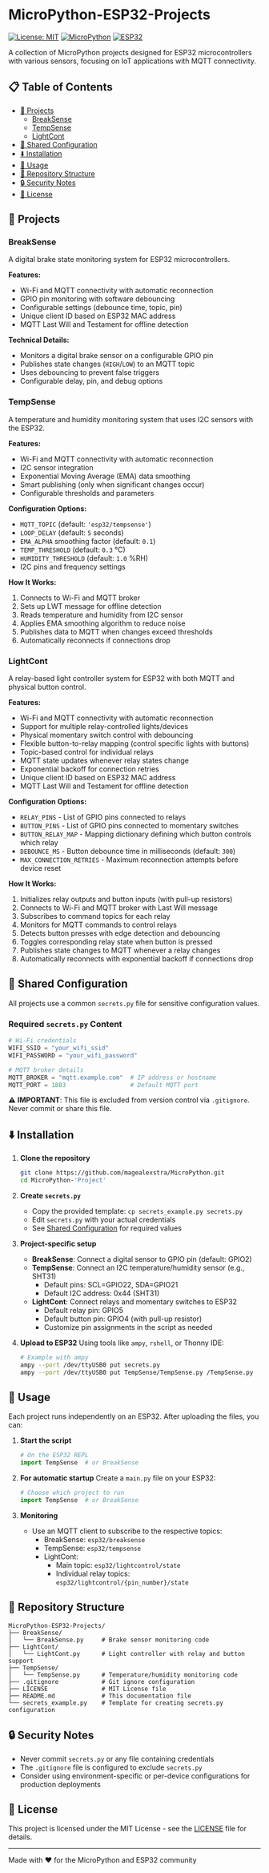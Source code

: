 # MicroPython-ESP32-Projects

[![License: MIT](https://img.shields.io/badge/License-MIT-yellow.svg)](https://opensource.org/licenses/MIT)
[![MicroPython](https://img.shields.io/badge/MicroPython-1.19-brightgreen)](https://micropython.org/)
[![ESP32](https://img.shields.io/badge/ESP32-Compatible-blue)](https://www.espressif.com/en/products/socs/esp32)

A collection of MicroPython projects designed for ESP32 microcontrollers with various sensors, focusing on IoT applications with MQTT connectivity.

## 📋 Table of Contents

- [🔧 Projects](#-projects)
  - [BreakSense](#breaksense)
  - [TempSense](#tempsense)
  - [LightCont](#lightcont)
- [🔄 Shared Configuration](#-shared-configuration)
- [⬇️ Installation](#️-installation)
- [🚀 Usage](#-usage)
- [📁 Repository Structure](#-repository-structure)
- [🔒 Security Notes](#-security-notes)
- [📜 License](#-license)

## 🔧 Projects

### BreakSense

A digital brake state monitoring system for ESP32 microcontrollers.

**Features:**
- Wi-Fi and MQTT connectivity with automatic reconnection
- GPIO pin monitoring with software debouncing
- Configurable settings (debounce time, topic, pin)
- Unique client ID based on ESP32 MAC address
- MQTT Last Will and Testament for offline detection

**Technical Details:**
- Monitors a digital brake sensor on a configurable GPIO pin
- Publishes state changes (`HIGH`/`LOW`) to an MQTT topic
- Uses debouncing to prevent false triggers
- Configurable delay, pin, and debug options

### TempSense

A temperature and humidity monitoring system that uses I2C sensors with the ESP32.

**Features:**
- Wi-Fi and MQTT connectivity with automatic reconnection
- I2C sensor integration
- Exponential Moving Average (EMA) data smoothing
- Smart publishing (only when significant changes occur)
- Configurable thresholds and parameters

**Configuration Options:**
- `MQTT_TOPIC` (default: `'esp32/tempsense'`)
- `LOOP_DELAY` (default: `5` seconds)
- `EMA_ALPHA` smoothing factor (default: `0.1`)
- `TEMP_THRESHOLD` (default: `0.3` °C)
- `HUMIDITY_THRESHOLD` (default: `1.0` %RH)
- I2C pins and frequency settings

**How It Works:**
1. Connects to Wi-Fi and MQTT broker
2. Sets up LWT message for offline detection
3. Reads temperature and humidity from I2C sensor
4. Applies EMA smoothing algorithm to reduce noise
5. Publishes data to MQTT when changes exceed thresholds
6. Automatically reconnects if connections drop

### LightCont

A relay-based light controller system for ESP32 with both MQTT and physical button control.

**Features:**
- Wi-Fi and MQTT connectivity with automatic reconnection
- Support for multiple relay-controlled lights/devices
- Physical momentary switch control with debouncing
- Flexible button-to-relay mapping (control specific lights with buttons)
- Topic-based control for individual relays
- MQTT state updates whenever relay states change
- Exponential backoff for connection retries
- Unique client ID based on ESP32 MAC address
- MQTT Last Will and Testament for offline detection

**Configuration Options:**
- `RELAY_PINS` - List of GPIO pins connected to relays
- `BUTTON_PINS` - List of GPIO pins connected to momentary switches
- `BUTTON_RELAY_MAP` - Mapping dictionary defining which button controls which relay
- `DEBOUNCE_MS` - Button debounce time in milliseconds (default: `300`)
- `MAX_CONNECTION_RETRIES` - Maximum reconnection attempts before device reset

**How It Works:**
1. Initializes relay outputs and button inputs (with pull-up resistors)
2. Connects to Wi-Fi and MQTT broker with Last Will message
3. Subscribes to command topics for each relay
4. Monitors for MQTT commands to control relays
5. Detects button presses with edge detection and debouncing
6. Toggles corresponding relay state when button is pressed
7. Publishes state changes to MQTT whenever a relay changes
8. Automatically reconnects with exponential backoff if connections drop

## 🔄 Shared Configuration

All projects use a common `secrets.py` file for sensitive configuration values.

### Required `secrets.py` Content

```python
# Wi-Fi credentials
WIFI_SSID = "your_wifi_ssid"
WIFI_PASSWORD = "your_wifi_password"

# MQTT broker details
MQTT_BROKER = "mqtt.example.com"  # IP address or hostname
MQTT_PORT = 1883                  # Default MQTT port
```

⚠️ **IMPORTANT**: This file is excluded from version control via `.gitignore`. Never commit or share this file.

## ⬇️ Installation

1. **Clone the repository**
   ```bash
   git clone https://github.com/magealexstra/MicroPython.git
   cd MicroPython-'Project'
   ```

2. **Create `secrets.py`**
   - Copy the provided template: `cp secrets_example.py secrets.py`
   - Edit `secrets.py` with your actual credentials
   - See [Shared Configuration](#-shared-configuration) for required values

3. **Project-specific setup**
   - **BreakSense**: Connect a digital sensor to GPIO pin (default: GPIO2)
   - **TempSense**: Connect an I2C temperature/humidity sensor (e.g., SHT31)
     - Default pins: SCL=GPIO22, SDA=GPIO21
     - Default I2C address: 0x44 (SHT31)
   - **LightCont**: Connect relays and momentary switches to ESP32
     - Default relay pin: GPIO5
     - Default button pin: GPIO4 (with pull-up resistor)
     - Customize pin assignments in the script as needed

4. **Upload to ESP32**
   Using tools like `ampy`, `rshell`, or Thonny IDE:
   ```bash
   # Example with ampy
   ampy --port /dev/ttyUSB0 put secrets.py
   ampy --port /dev/ttyUSB0 put TempSense/TempSense.py /TempSense.py
   ```

## 🚀 Usage

Each project runs independently on an ESP32. After uploading the files, you can:

1. **Start the script**
   ```python
   # On the ESP32 REPL
   import TempSense  # or BreakSense
   ```

2. **For automatic startup**
   Create a `main.py` file on your ESP32:
   ```python
   # Choose which project to run
   import TempSense  # or BreakSense
   ```

3. **Monitoring**
   - Use an MQTT client to subscribe to the respective topics:
     - BreakSense: `esp32/breaksense`
     - TempSense: `esp32/tempsense`
     - LightCont: 
       - Main topic: `esp32/lightcontrol/state`
       - Individual relay topics: `esp32/lightcontrol/{pin_number}/state`

## 📁 Repository Structure

```
MicroPython-ESP32-Projects/
├── BreakSense/
│   └── BreakSense.py     # Brake sensor monitoring code
├── LightCont/
│   └── LightCont.py      # Light controller with relay and button support
├── TempSense/
│   └── TempSense.py      # Temperature/humidity monitoring code
├── .gitignore            # Git ignore configuration
├── LICENSE               # MIT License file
├── README.md             # This documentation file
└── secrets_example.py    # Template for creating secrets.py configuration
```

## 🔒 Security Notes

- Never commit `secrets.py` or any file containing credentials
- The `.gitignore` file is configured to exclude `secrets.py`
- Consider using environment-specific or per-device configurations for production deployments

## 📜 License

This project is licensed under the MIT License - see the [LICENSE](LICENSE) file for details.

---

Made with ❤️ for the MicroPython and ESP32 community
